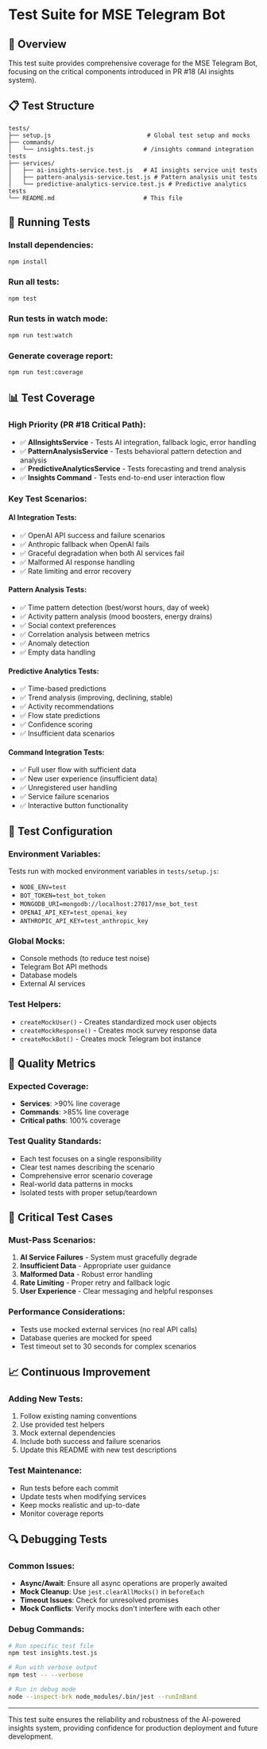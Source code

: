 # Test Suite for MSE Telegram Bot

## 🚀 Overview

This test suite provides comprehensive coverage for the MSE Telegram Bot, focusing on the critical components introduced in PR #18 (AI insights system).

## 📋 Test Structure

```
tests/
├── setup.js                           # Global test setup and mocks
├── commands/
│   └── insights.test.js              # /insights command integration tests
├── services/
│   ├── ai-insights-service.test.js   # AI insights service unit tests
│   ├── pattern-analysis-service.test.js # Pattern analysis unit tests
│   └── predictive-analytics-service.test.js # Predictive analytics tests
└── README.md                         # This file
```

## 🧪 Running Tests

### Install dependencies:
```bash
npm install
```

### Run all tests:
```bash
npm test
```

### Run tests in watch mode:
```bash
npm run test:watch
```

### Generate coverage report:
```bash
npm run test:coverage
```

## 📊 Test Coverage

### High Priority (PR #18 Critical Path):
- ✅ **AIInsightsService** - Tests AI integration, fallback logic, error handling
- ✅ **PatternAnalysisService** - Tests behavioral pattern detection and analysis
- ✅ **PredictiveAnalyticsService** - Tests forecasting and trend analysis
- ✅ **Insights Command** - Tests end-to-end user interaction flow

### Key Test Scenarios:

#### AI Integration Tests:
- ✅ OpenAI API success and failure scenarios
- ✅ Anthropic fallback when OpenAI fails
- ✅ Graceful degradation when both AI services fail
- ✅ Malformed AI response handling
- ✅ Rate limiting and error recovery

#### Pattern Analysis Tests:
- ✅ Time pattern detection (best/worst hours, day of week)
- ✅ Activity pattern analysis (mood boosters, energy drains)
- ✅ Social context preferences
- ✅ Correlation analysis between metrics
- ✅ Anomaly detection
- ✅ Empty data handling

#### Predictive Analytics Tests:
- ✅ Time-based predictions
- ✅ Trend analysis (improving, declining, stable)
- ✅ Activity recommendations
- ✅ Flow state predictions
- ✅ Confidence scoring
- ✅ Insufficient data scenarios

#### Command Integration Tests:
- ✅ Full user flow with sufficient data
- ✅ New user experience (insufficient data)
- ✅ Unregistered user handling
- ✅ Service failure scenarios
- ✅ Interactive button functionality

## 🔧 Test Configuration

### Environment Variables:
Tests run with mocked environment variables in `tests/setup.js`:
- `NODE_ENV=test`
- `BOT_TOKEN=test_bot_token`
- `MONGODB_URI=mongodb://localhost:27017/mse_bot_test`
- `OPENAI_API_KEY=test_openai_key`
- `ANTHROPIC_API_KEY=test_anthropic_key`

### Global Mocks:
- Console methods (to reduce test noise)
- Telegram Bot API methods
- Database models
- External AI services

### Test Helpers:
- `createMockUser()` - Creates standardized mock user objects
- `createMockResponse()` - Creates mock survey response data
- `createMockBot()` - Creates mock Telegram bot instance

## 🎯 Quality Metrics

### Expected Coverage:
- **Services**: >90% line coverage
- **Commands**: >85% line coverage
- **Critical paths**: 100% coverage

### Test Quality Standards:
- Each test focuses on a single responsibility
- Clear test names describing the scenario
- Comprehensive error scenario coverage
- Real-world data patterns in mocks
- Isolated tests with proper setup/teardown

## 🚨 Critical Test Cases

### Must-Pass Scenarios:
1. **AI Service Failures** - System must gracefully degrade
2. **Insufficient Data** - Appropriate user guidance
3. **Malformed Data** - Robust error handling
4. **Rate Limiting** - Proper retry and fallback logic
5. **User Experience** - Clear messaging and helpful responses

### Performance Considerations:
- Tests use mocked external services (no real API calls)
- Database queries are mocked for speed
- Test timeout set to 30 seconds for complex scenarios

## 📈 Continuous Improvement

### Adding New Tests:
1. Follow existing naming conventions
2. Use provided test helpers
3. Mock external dependencies
4. Include both success and failure scenarios
5. Update this README with new test descriptions

### Test Maintenance:
- Run tests before each commit
- Update tests when modifying services
- Keep mocks realistic and up-to-date
- Monitor coverage reports

## 🔍 Debugging Tests

### Common Issues:
- **Async/Await**: Ensure all async operations are properly awaited
- **Mock Cleanup**: Use `jest.clearAllMocks()` in `beforeEach`
- **Timeout Issues**: Check for unresolved promises
- **Mock Conflicts**: Verify mocks don't interfere with each other

### Debug Commands:
```bash
# Run specific test file
npm test insights.test.js

# Run with verbose output
npm test -- --verbose

# Run in debug mode
node --inspect-brk node_modules/.bin/jest --runInBand
```

---

This test suite ensures the reliability and robustness of the AI-powered insights system, providing confidence for production deployment and future development.